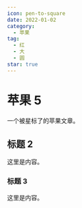 ```yaml
---
icon: pen-to-square
date: 2022-01-02
category:
  - 苹果
tag:
  - 红
  - 大
  - 圆
star: true
---
```


# 苹果 5

一个被星标了的苹果文章。

<!-- more -->

## 标题 2

这里是内容。

### 标题 3

这里是内容。
